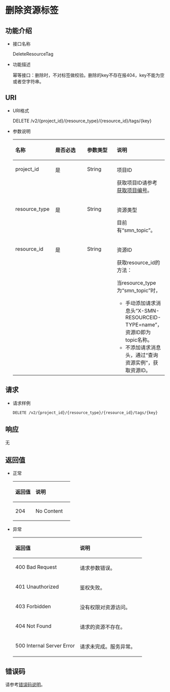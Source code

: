 # 删除资源标签<a name="ZH-CN_TOPIC_0105885510"></a>

## 功能介绍<a name="section7759134242010"></a>

-   接口名称

    DeleteResourceTag


-   功能描述

    幂等接口：删除时，不对标签做校验。删除的key不存在报404，key不能为空或者空字符串。


## URI<a name="section97591842102016"></a>

-   URI格式

    DELETE /v2/\{project\_id\}/\{resource\_type\}/\{resource\_id\}/tags/\{key\}


-   参数说明

    <a name="table7791104212204"></a>
    <table><thead align="left"><tr id="row1796344252017"><th class="cellrowborder" valign="top" width="26.39%" id="mcps1.1.5.1.1"><p id="p79631442192013"><a name="p79631442192013"></a><a name="p79631442192013"></a>名称</p>
    </th>
    <th class="cellrowborder" valign="top" width="23.61%" id="mcps1.1.5.1.2"><p id="p10963442162017"><a name="p10963442162017"></a><a name="p10963442162017"></a>是否必选</p>
    </th>
    <th class="cellrowborder" valign="top" width="20.830000000000002%" id="mcps1.1.5.1.3"><p id="p1963124212201"><a name="p1963124212201"></a><a name="p1963124212201"></a>参数类型</p>
    </th>
    <th class="cellrowborder" valign="top" width="29.17%" id="mcps1.1.5.1.4"><p id="p196304213203"><a name="p196304213203"></a><a name="p196304213203"></a>说明</p>
    </th>
    </tr>
    </thead>
    <tbody><tr id="row19963842192019"><td class="cellrowborder" valign="top" width="26.39%" headers="mcps1.1.5.1.1 "><p id="p49631428205"><a name="p49631428205"></a><a name="p49631428205"></a>project_id</p>
    </td>
    <td class="cellrowborder" valign="top" width="23.61%" headers="mcps1.1.5.1.2 "><p id="p10963742172017"><a name="p10963742172017"></a><a name="p10963742172017"></a>是</p>
    </td>
    <td class="cellrowborder" valign="top" width="20.830000000000002%" headers="mcps1.1.5.1.3 "><p id="p109639429204"><a name="p109639429204"></a><a name="p109639429204"></a>String</p>
    </td>
    <td class="cellrowborder" valign="top" width="29.17%" headers="mcps1.1.5.1.4 "><p id="p11963154216205"><a name="p11963154216205"></a><a name="p11963154216205"></a>项目ID</p>
    <p id="p118812918506"><a name="p118812918506"></a><a name="p118812918506"></a>获取项目ID请参考<a href="获取项目编号.md">获取项目编号</a>。</p>
    </td>
    </tr>
    <tr id="row20963154222018"><td class="cellrowborder" valign="top" width="26.39%" headers="mcps1.1.5.1.1 "><p id="p99531421797"><a name="p99531421797"></a><a name="p99531421797"></a>resource_type</p>
    </td>
    <td class="cellrowborder" valign="top" width="23.61%" headers="mcps1.1.5.1.2 "><p id="p1495310421799"><a name="p1495310421799"></a><a name="p1495310421799"></a>是</p>
    </td>
    <td class="cellrowborder" valign="top" width="20.830000000000002%" headers="mcps1.1.5.1.3 "><p id="p149531342296"><a name="p149531342296"></a><a name="p149531342296"></a>String</p>
    </td>
    <td class="cellrowborder" valign="top" width="29.17%" headers="mcps1.1.5.1.4 "><p id="p52661238184213"><a name="p52661238184213"></a><a name="p52661238184213"></a>资源类型</p>
    <p id="p278251314214"><a name="p278251314214"></a><a name="p278251314214"></a>目前有“smn_topic”。</p>
    </td>
    </tr>
    <tr id="row1396310428206"><td class="cellrowborder" valign="top" width="26.39%" headers="mcps1.1.5.1.1 "><p id="p1363485413187"><a name="p1363485413187"></a><a name="p1363485413187"></a>resource_id</p>
    </td>
    <td class="cellrowborder" valign="top" width="23.61%" headers="mcps1.1.5.1.2 "><p id="p463417547182"><a name="p463417547182"></a><a name="p463417547182"></a>是</p>
    </td>
    <td class="cellrowborder" valign="top" width="20.830000000000002%" headers="mcps1.1.5.1.3 "><p id="p7634195417180"><a name="p7634195417180"></a><a name="p7634195417180"></a>String</p>
    </td>
    <td class="cellrowborder" valign="top" width="29.17%" headers="mcps1.1.5.1.4 "><p id="p176341254201810"><a name="p176341254201810"></a><a name="p176341254201810"></a>资源ID</p>
    <p id="p57491711103514"><a name="p57491711103514"></a><a name="p57491711103514"></a>获取resource_id的方法：</p>
    <div class="p" id="p199954994620"><a name="p199954994620"></a><a name="p199954994620"></a>当resource_type为“smn_topic”时，<a name="ul1141173210463"></a><a name="ul1141173210463"></a><ul id="ul1141173210463"><li>手动添加请求消息头“X-SMN-RESOURCEID-TYPE=name”，资源ID即为topic名称。</li><li>不添加请求消息头，通过“查询资源实例”，获取资源ID。</li></ul>
    </div>
    </td>
    </tr>
    </tbody>
    </table>


## 请求<a name="section882210424202"></a>

-   请求样例

    ```
    DELETE /v2/{project_id}/{resource_type}/{resource_id}/tags/{key}
    ```


## 响应<a name="section7917112413357"></a>

无

## 返回值<a name="section8822184216209"></a>

-   正常

    <a name="table56484750195335"></a>
    <table><thead align="left"><tr id="row57491589195335"><th class="cellrowborder" valign="top" width="35.35%" id="mcps1.1.3.1.1"><p id="p26307160195335"><a name="p26307160195335"></a><a name="p26307160195335"></a>返回值</p>
    </th>
    <th class="cellrowborder" valign="top" width="64.64999999999999%" id="mcps1.1.3.1.2"><p id="p50505195195335"><a name="p50505195195335"></a><a name="p50505195195335"></a>说明</p>
    </th>
    </tr>
    </thead>
    <tbody><tr id="row1074452974212"><td class="cellrowborder" valign="top" width="35.35%" headers="mcps1.1.3.1.1 "><p id="p8745172944218"><a name="p8745172944218"></a><a name="p8745172944218"></a>204</p>
    </td>
    <td class="cellrowborder" valign="top" width="64.64999999999999%" headers="mcps1.1.3.1.2 "><p id="p18745112914212"><a name="p18745112914212"></a><a name="p18745112914212"></a>No Content</p>
    </td>
    </tr>
    </tbody>
    </table>


-   异常

    <a name="table59272457195335"></a>
    <table><thead align="left"><tr id="row50751459195335"><th class="cellrowborder" valign="top" width="50%" id="mcps1.1.3.1.1"><p id="p17227532195335"><a name="p17227532195335"></a><a name="p17227532195335"></a>返回值</p>
    </th>
    <th class="cellrowborder" valign="top" width="50%" id="mcps1.1.3.1.2"><p id="p53252821195335"><a name="p53252821195335"></a><a name="p53252821195335"></a>说明</p>
    </th>
    </tr>
    </thead>
    <tbody><tr id="row18511206195335"><td class="cellrowborder" valign="top" width="50%" headers="mcps1.1.3.1.1 "><p id="p23012712195335"><a name="p23012712195335"></a><a name="p23012712195335"></a>400 Bad Request</p>
    </td>
    <td class="cellrowborder" valign="top" width="50%" headers="mcps1.1.3.1.2 "><p id="p52090370195335"><a name="p52090370195335"></a><a name="p52090370195335"></a>请求参数错误。</p>
    </td>
    </tr>
    <tr id="row1071615458810"><td class="cellrowborder" valign="top" width="50%" headers="mcps1.1.3.1.1 "><p id="p8716124516810"><a name="p8716124516810"></a><a name="p8716124516810"></a>401 Unauthorized</p>
    </td>
    <td class="cellrowborder" valign="top" width="50%" headers="mcps1.1.3.1.2 "><p id="p191516591208"><a name="p191516591208"></a><a name="p191516591208"></a>鉴权失败。</p>
    </td>
    </tr>
    <tr id="row66160152195335"><td class="cellrowborder" valign="top" width="50%" headers="mcps1.1.3.1.1 "><p id="p57372106195335"><a name="p57372106195335"></a><a name="p57372106195335"></a>403 Forbidden</p>
    </td>
    <td class="cellrowborder" valign="top" width="50%" headers="mcps1.1.3.1.2 "><p id="p16629033195335"><a name="p16629033195335"></a><a name="p16629033195335"></a>没有权限对资源访问。</p>
    </td>
    </tr>
    <tr id="row15443572195335"><td class="cellrowborder" valign="top" width="50%" headers="mcps1.1.3.1.1 "><p id="p42969857195335"><a name="p42969857195335"></a><a name="p42969857195335"></a>404 Not Found</p>
    </td>
    <td class="cellrowborder" valign="top" width="50%" headers="mcps1.1.3.1.2 "><p id="p58006382195335"><a name="p58006382195335"></a><a name="p58006382195335"></a>请求的资源不存在。</p>
    </td>
    </tr>
    <tr id="row52295392195335"><td class="cellrowborder" valign="top" width="50%" headers="mcps1.1.3.1.1 "><p id="p8068353195335"><a name="p8068353195335"></a><a name="p8068353195335"></a>500 Internal Server Error</p>
    </td>
    <td class="cellrowborder" valign="top" width="50%" headers="mcps1.1.3.1.2 "><p id="p49556822195335"><a name="p49556822195335"></a><a name="p49556822195335"></a>请求未完成。服务异常。</p>
    </td>
    </tr>
    </tbody>
    </table>


## 错误码<a name="section73211020122511"></a>

请参考[错误码说明](错误码说明.md)。

